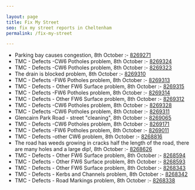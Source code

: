```yaml
---

layout: page
title: Fix My Street
seo: fix my street reports in Cheltenham
permalink: /fix-my-street

---
```


<!-- fix_marker starts -->

- Parking bay causes congestion, 8th October :- [8269271](https://www.fixmystreet.com/report/8269271)
- TMC - Defects -CW6 Potholes  problem, 8th October :- [8269324](https://www.fixmystreet.com/report/8269324)
- TMC - Defects -CW6 Potholes  problem, 8th October :- [8269323](https://www.fixmystreet.com/report/8269323)
- The drain is blocked problem, 8th October :- [8269310](https://www.fixmystreet.com/report/8269310)
- TMC - Defects -FW6 Potholes problem, 8th October :- [8269313](https://www.fixmystreet.com/report/8269313)
- TMC - Defects - Other FW6  Surface problem, 8th October :- [8269315](https://www.fixmystreet.com/report/8269315)
- TMC - Defects -FW6 Potholes problem, 8th October :- [8269314](https://www.fixmystreet.com/report/8269314)
- TMC - Defects - Other FW6  Surface problem, 8th October :- [8269312](https://www.fixmystreet.com/report/8269312)
- TMC - Defects -CW6 Potholes  problem, 8th October :- [8269328](https://www.fixmystreet.com/report/8269328)
- TMC - Defects -CW6 Potholes  problem, 8th October :- [8269311](https://www.fixmystreet.com/report/8269311)
- Glencairn Park Road - street "cleaning", 8th October :- [8269065](https://www.fixmystreet.com/report/8269065)
- TMC - Defects -CW6 Potholes  problem, 8th October :- [8269171](https://www.fixmystreet.com/report/8269171)
- TMC - Defects -FW6 Potholes problem, 8th October :- [8269011](https://www.fixmystreet.com/report/8269011)
- TMC - Defects -other CW6 problem, 8th October :- [8268816](https://www.fixmystreet.com/report/8268816)
- The road has weeds growing in cracks half the length of the road, there are many holes and a large dip!, 8th October :- [8268626](https://www.fixmystreet.com/report/8268626)
- TMC - Defects - Other FW6  Surface problem, 8th October :- [8268594](https://www.fixmystreet.com/report/8268594)
- TMC - Defects - Other FW6  Surface problem, 8th October :- [8268593](https://www.fixmystreet.com/report/8268593)
- TMC - Defects - Other FW6  Surface problem, 8th October :- [8268343](https://www.fixmystreet.com/report/8268343)
- TMC - Defects - Kerbs and Channels problem, 8th October :- [8268342](https://www.fixmystreet.com/report/8268342)
- TMC - Defects - Road Markings problem, 8th October :- [8268338](https://www.fixmystreet.com/report/8268338)

<!-- fix_marker ends -->